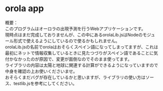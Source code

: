 # orola app
概要：<br/>
このプログラムはオーロラの出現予測を行うWebアプリケーションです。 <br />
現時点はまだ完成しておりませんが、この中にあるorolaLib.jsはNodeのモジュール形式で使えるようにしているので使るかもしれません。<br />
orolaLib.jsの名前でorolaはおそらくスペイン語になってしまってますが、これは最初にネットで情報収集しているときに見たつづりがスペイン語であることに気付かなかったのが原因で、変更が面倒なのでそのまま使ってます。<br />
ライブラリの内容は太陽と地球に関連する計算ができるようになっていますので中身を確認の上お使いくださいませ。<br />
おそらくまだバグが存在しているかと思いますが、ライブラリの使い方はソース、testlib.jsを参考にしてください。<br />
